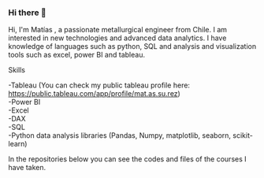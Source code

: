 ### Hi there 👋

Hi, I'm Matías , a passionate metallurgical engineer from Chile. I am interested in new technologies and advanced data analytics. I have knowledge of languages such as python, SQL and analysis and visualization tools such as excel, power BI and tableau.

Skills

-Tableau (You can check my public tableau profile here: https://public.tableau.com/app/profile/mat.as.su.rez) <br />
-Power BI <br />
-Excel <br />
-DAX <br />
-SQL <br />
-Python data analysis libraries (Pandas, Numpy, matplotlib, seaborn, scikit-learn) <br />

In the repositories below you can see the codes and files of the courses I have taken.

